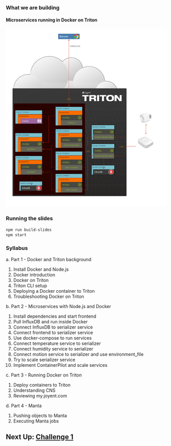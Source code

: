 
### What we are building

#### Microservices running in Docker on Triton

![image](./images/final.png)

### Running the slides

```sh
npm run build-slides
npm start
```

### Syllabus

a. Part 1 - Docker and Triton background
  1. Install Docker and Node.js
  1. Docker introduction
  1. Docker on Triton
  1. Triton CLI setup
  1. Deploying a Docker container to Triton
  1. Troubleshooting Docker on Triton

b. Part 2 - Microservices with Node.js and Docker
  1. Install dependencies and start frontend
  1. Pull InfluxDB and run inside Docker
  1. Connect InfluxDB to serializer service
  1. Connect frontend to serializer service
  1. Use docker-compose to run services
  1. Connect temperature service to serializer
  1. Connect humidity service to serializer
  1. Connect motion service to serializer and use environment_file
  1. Try to scale serializer service
  1. Implement ContainerPilot and scale services

c. Part 3 - Running Docker on Triton
  1. Deploy containers to Triton
  1. Understanding CNS
  1. Reviewing my.joyent.com

d. Part 4 - Manta
  1. Pushing objects to Manta
  1. Executing Manta jobs


## Next Up: [Challenge 1](./challenge1/README.md)
